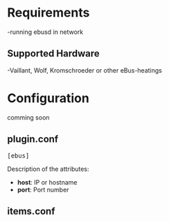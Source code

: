# Requirements
-running ebusd in network  

## Supported Hardware
-Vaillant, Wolf, Kromschroeder or other eBus-heatings  

# Configuration
comming soon  

## plugin.conf

<pre>
[ebus]
</pre>  

Description of the attributes:  
* __host__: IP or hostname  
* __port__: Port number  

## items.conf  
